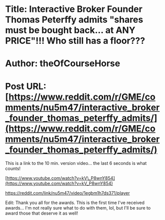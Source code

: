 # Title: Interactive Broker Founder Thomas Peterffy admits "shares must be bought back... at ANY PRICE"!!! Who still has a floor???
# Author: theOfCourseHorse
# Post URL: [https://www.reddit.com/r/GME/comments/nu5m47/interactive_broker_founder_thomas_peterffy_admits/](https://www.reddit.com/r/GME/comments/nu5m47/interactive_broker_founder_thomas_peterffy_admits/)


This is a link to the 10 min. version video... the last 6 seconds is what counts!

[https://www.youtube.com/watch?v=kV\_P8wnY854](https://www.youtube.com/watch?v=kV_P8wnY854)

https://reddit.com/link/nu5m47/video/1egbm1h7ds371/player

Edit: Thank you all for the awards. This is the first time I've received awards... I'm not really sure what to do with them, lol, but I'll be sure to award those that deserve it as well!